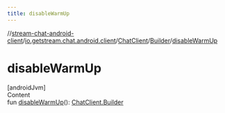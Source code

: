 ```yaml
---
title: disableWarmUp
---
```

//[stream-chat-android-client](../../../../index.md)/[io.getstream.chat.android.client](../../index.md)/[ChatClient](../index.md)/[Builder](index.md)/[disableWarmUp](disableWarmUp.md)



# disableWarmUp  
[androidJvm]  
Content  
fun [disableWarmUp](disableWarmUp.md)(): [ChatClient.Builder](index.md)  



